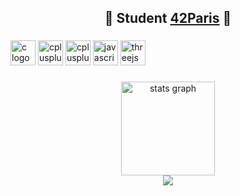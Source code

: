 <h2 align="center">🐣 Student <a href="https://github.com/42Paris">42Paris</a> 🐣</h2>


###

<div align="left">
<img src="https://github.com/sleepychloe/sleepychloe/assets/78352910/f3210696-c431-4a10-ab05-e0890e38204f" height="40" width="40" alt="c logo"  />

<img src="https://github.com/sleepychloe/sleepychloe/assets/78352910/c3b665ca-f94a-47b7-ac60-910a7eda18de" height="40" width="40" alt="cplusplus logo"  />

<img src="https://github.com/sleepychloe/sleepychloe/assets/78352910/d54a2e2e-6735-4abc-98a1-1b1dfd4e162e" height="40" width="40" alt="cplusplus logo"  />

<img src="https://github.com/sleepychloe/sleepychloe/assets/78352910/e11230f1-8f18-4d0d-ad28-18ea48055a72" height="40" width="40" alt="javascript logo"  />

<img src="https://github.com/sleepychloe/sleepychloe/assets/78352910/988fecbf-8ee3-4d26-9d6c-ba3d893bf61c" height="40" width="40" alt="threejs logo"  />

</div>

###

<div align="center">
  <img src="https://github-readme-stats.vercel.app/api?username=sleepychloe&hide_title=false&hide_rank=false&show_icons=true&include_all_commits=true&count_private=true&disable_animations=false&theme=dracula&locale=en&hide_border=false&order=1" height="150" alt="stats graph"  />
</div>


<div align="center"> 
<a href="https://visitcount.itsvg.in">
  <img src="https://visitcount.itsvg.in/api?id=sleepychloe&label=Profile%20Views&color=12&icon=9&pretty=false" />
</a>
</div>

